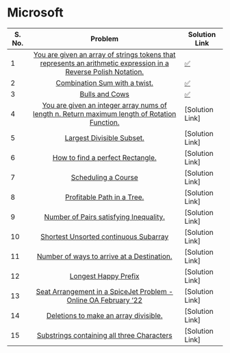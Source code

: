 # Microsoft

| S. No. | Problem | Solution Link |
| ------ |:-------:| ------------ |
| 1 | [You are given an array of strings tokens that represents an arithmetic expression in a Reverse Polish Notation.](https://leetcode.com/problems/evaluate-reverse-polish-notation/) | [✅](https://leetcode.com/problems/evaluate-reverse-polish-notation/submissions/869262397/) |
| 2 | [Combination Sum with a twist.](https://leetcode.com/problems/combination-sum-iii/) | [ ✅](https://leetcode.com/problems/combination-sum-iii/submissions/869656377/) |
| 3 | [Bulls and Cows](https://leetcode.com/problems/bulls-and-cows/) | [✅](https://leetcode.com/problems/bulls-and-cows/submissions/869476279/ ) |
| 4 | [You are given an integer array nums of length n. Return maximum length of Rotation Function.](https://leetcode.com/problems/rotate-function/) | [Solution Link] |   |
| 5 | [Largest Divisible Subset.](https://leetcode.com/problems/largest-divisible-subset/) | [Solution Link]|
| 6 | [How to find a perfect Rectangle.](https://leetcode.com/problems/perfect-rectangle/) | [Solution Link] |
| 7 | [Scheduling a Course](https://leetcode.com/problems/course-schedule/) | [Solution Link] |   |
| 8 | [Profitable Path in a Tree.](https://leetcode.com/problems/most-profitable-path-in-a-tree/) | [Solution Link] |
| 9 | [Number of Pairs satisfying Inequality.](https://leetcode.com/problems/number-of-pairs-satisfying-inequality/) | [Solution Link] |
| 10 | [Shortest Unsorted continuous Subarray](https://leetcode.com/problems/shortest-unsorted-continuous-subarray/) | [Solution Link]| 
| 11 | [Number of ways to arrive at a Destination.](https://leetcode.com/problems/number-of-ways-to-arrive-at-destination/) | [Solution Link]|
| 12 | [Longest Happy Prefix](https://leetcode.com/problems/longest-happy-prefix/) | [Solution Link] | 
| 13 | [Seat Arrangement in a SpiceJet Problem - Online OA February ‘22](https://leetcode.com/problems/airplane-seat-assignment-probability/) | [Solution Link] |
| 14 | [Deletions to make an array divisible.](https://leetcode.com/problems/minimum-deletions-to-make-array-divisible/) | [Solution Link] |   
| 15 | [Substrings containing all three Characters](https://leetcode.com/problems/number-of-substrings-containing-all-three-characters/) | [Solution Link] |   

